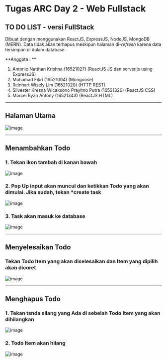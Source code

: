 # Tugas ARC Day 2 - Web Fullstack

## TO DO LIST - versi FullStack 
Dibuat dengan menggunakan ReactJS, ExpressJS, NodeJS, MongoDB (MERN).
Data tidak akan terhapus meskipun halaman di-*refresh* karena data tersimpan di dalam database

**Anggota : **
1. Antonio Natthan Krishna (16521027) (ReactJS JS dan server.js using ExpressJS)
2. Muhamad Fikri (16521004) (Mongoose)
3. Reinhart Wisely Lim (16521020) (HTTP REST)
4. Silvester Kresna Wicaksono Prayitno Putra (16521326) (ReactJS CSS)
5. Marcel Ryan Antony (16521343) (ReactJS HTML)

---

## Halaman Utama
![image](https://user-images.githubusercontent.com/92136335/151996225-cf2025e7-72dd-4ded-bc0f-72b8e9be2a6b.png)

---

## Menambahkan Todo

### 1. Tekan ikon tambah di kanan bawah
![image](https://user-images.githubusercontent.com/92136335/151996225-cf2025e7-72dd-4ded-bc0f-72b8e9be2a6b.png)

### 2. Pop Up input akan muncul dan ketikkan Todo yang akan dimulai. Jika sudah, tekan *create task
![image](https://user-images.githubusercontent.com/92136335/151996747-e3436b5d-c216-4eb4-b60a-6298068b90b6.png)

### 3. Task akan masuk ke database
![image](https://user-images.githubusercontent.com/92136335/151997169-52a9f601-e17f-40c0-8958-150fc82bff5e.png)

---

## Menyelesaikan Todo
### Tekan Todo Item yang akan diselesaikan dan Item yang dipilih akan dicoret
![image](https://user-images.githubusercontent.com/92136335/151997551-c656aee4-da96-4856-a14d-7b08fa723ea9.png)

---

## Menghapus Todo
### 1. Tekan tsnda silang yang Ada di sebelah Todo Item yang akan dihilangkan
![image](https://user-images.githubusercontent.com/92136335/151998224-4d56bbae-ad51-4e35-afee-fafdbb0a34a2.png)

### 2. Todo Item akan hilang
![image](https://user-images.githubusercontent.com/92136335/151998384-0c330666-5d6b-442a-ac56-a95c5d33721e.png)




